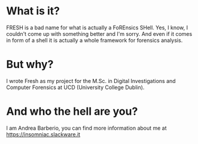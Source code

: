 # What is it?

FRESH is a bad name for what is actually a FoREnsics SHell. Yes, I know, I
couldn't come up with something better and I'm sorry. And even if it comes in
form of a shell it is actually a whole framework for forensics analysis.

# But why?

I wrote Fresh as my project for the M.Sc. in Digital Investigations and Computer
Forensics at UCD (University College Dublin).

# And who the hell are you?

I am Andrea Barberio, you can find more information about me at
https://insomniac.slackware.it
